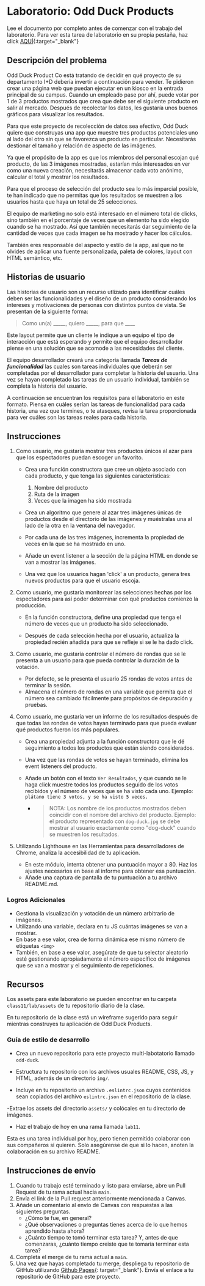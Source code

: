 ﻿# Laboratorio: Odd Duck Products

Lee el documento por completo antes de comenzar con el trabajo del laboratorio. Para ver esta tarea de laboratorio en su propia pestaña, haz click [AQUÍ](https://entertechschool.github.io/code-201-guide/curriculum/class-11/lab/){:target="_blank"}

## Descripción del problema

Odd Duck Product Co está tratando de decidir en qué proyecto de su departamento I+D debería invertir a continuación para vender. Te pidieron crear una página web que puedan ejecutar en un kiosco en la entrada principal de su campus. Cuando un empleado pase por ahí, puede votar por 1 de 3 productos mostrados que crea que debe ser el siguiente producto en salir al mercado. Después de recolectar los datos, les gustaría unos buenos gráficos para visualizar los resultados.

Para que este proyecto de recolección de datos sea efectivo, Odd Duck quiere que construyas una app que muestre tres productos potenciales uno al lado del otro sin que se favorezca un producto en particular. Necesitarás destionar el tamaño y relación de aspecto de las imágenes.

Ya que el propósito de la app es que los miembros del personal escojan qué producto, de las 3 imágenes mostradas, estarían más interesados en ver como una nueva creación, necesitarás almacenar cada voto anónimo, calcular el total y mostrar los resultados.

Para que el proceso de selección del producto sea lo más imparcial posible, te han indicado que no permitas que los resultados se muestren a los usuarios hasta que haya un total de 25 selecciones.

El equipo de marketing no solo está interesado en el número total de clicks, sino también en el porcentaje de veces que un elemento ha sido elegido cuando se ha mostrado. Así que también necesitarás dar seguimiento de la cantidad de veces que cada imagen se ha mostrado y hacer los cálculos.

También eres responsable del aspecto y estilo de la app, así que no te olvides de aplicar una fuente personalizada, paleta de colores, layout con HTML semántico, etc.

## Historias de usuario

Las historias de usuario son un recurso utlizado para identificar cuáles deben ser las funcionalidades y el diseño de un producto considerando los intereses y motivaciones de personas con distintos puntos de vista. Se presentan de la siguiente forma:

> Como un(a) _____, quiero _____, para que ____

Este layout permite que un cliente le indique a un equipo el tipo de interacción que está esperando y permite que el equipo desarrollador piense en una solución que se acomode a las necesidades del cliente.

El equipo desarrollador creará una categoría llamada *__Tareas de funcionalidad__* las cuales son tareas individuales que deberán ser completadas por el desarrollador para completar la historia del usuario. Una vez se hayan completado las tareas de un usuario individual, también se completa la historia del usuario. 

A continuación se encuentran los requisitos para el laboratorio en este formato. Piensa en cuáles serían las tareas de funcionalidad para cada historia, una vez que termines, o te atasques, revisa la tarea proporcionada para ver cuáles son las tareas reales para cada historia.

## Instrucciones

1. Como usuario, me gustaría mostrar tres productos únicos al azar para que los espectadores puedan escoger un favorito.

    - Crea una función constructora que cree un objeto asociado con cada producto, y que tenga las siguientes características:
        1. Nombre del producto
        1. Ruta de la imagen
        1. Veces que la imagen ha sido mostrada

    - Crea un algoritmo que genere al azar tres imágenes únicas de productos desde el directorio de las imágenes y muéstralas una al lado de la otra en la ventana del navegador. 

    - Por cada una de las tres imágenes, incrementa la propiedad de veces en la que se ha mostrado en uno.

    - Añade un event listener a la sección de la página HTML en donde se van a mostrar las imágenes.

    - Una vez que los usuarios hagan 'click' a un producto, genera tres nuevos productos para que el usuario escoja.

1. Como usuario, me gustaría monitorear las selecciones hechas por los espectadores para así poder determinar con qué productos comienzo la producción.
    - En la función constructora, define una propiedad que tenga el número de veces que un producto ha sido seleccionado.

    - Después de cada selección hecha por el usuario, actualiza la propiedad recién añadida para que se refleje si se le ha dado click.

1. Como usuario, me gustaría controlar el número de rondas que se le presenta a un usuario para que pueda controlar la duración de la votación.
    - Por defecto, se le presenta el usuario 25 rondas de votos antes de terminar la sesión.
    - Almacena el número de rondas en una variable que permita que el número sea cambiado fácilmente para propósitos de depuración y pruebas.

1. Como usuario, me gustaría ver un informe de los resultados después de que todas las rondas de votos hayan terminado para que pueda evaluar qué productos fueron los más populares.
    - Crea una propiedad adjunta a la función constructora que le dé seguimiento a todos los productos que están siendo considerados.

    - Una vez que las rondas de votos se hayan terminado, elimina los event listeners del producto.

    - Añade un botón con el texto `Ver Resultados`, y que cuando se le haga click muestre todos los productos seguido de los votos recibidos y el número de veces que se ha visto cada uno. Ejemplo: `plátano tiene 3 votos, y se ha visto 5 veces.`
      - > NOTA: Los nombre de los productos mostrados deben coincidir con el nombre del archivo del producto. Ejemplo: el producto representado con `dog-duck.jpg` se debe mostrar al usuario exactamente como "dog-duck" cuando se muestren los resultados.

1. Utilizando Lighthouse en las Herramientas para desarrolladores de Chrome, analiza la accesibilidad de tu aplicación.

    - En este módulo, intenta obtener una puntuación mayor a 80. Haz los ajustes necesarios en base al informe para obtener esa puntuación.
    - Añade una captura de pantalla de tu puntuación a tu archivo README.md.

### Logros Adicionales

- Gestiona la visualización y votación de un número arbitrario de imágenes.
- Utilizando una variable, declara en tu JS cuántas imágenes se van a mostrar.
- En base a ese valor, crea de forma dinámica ese mismo número de etiquetas ```<img>```
- También, en base a ese valor, asegúrate de que tu selector aleatorio esté gestionando apropiadamente el número específico de imágenes que se van a mostrar y el seguimiento de repeticiones.

## Recursos

Los assets para este laboratorio se pueden encontrar en tu carpeta `class11/lab/assets` de tu repositorio diario de la clase.

En tu repositorio de la clase está un wireframe sugerido para seguir mientras construyes tu aplicación de Odd Duck Products.

### Guía de estilo de desarrollo

- Crea un nuevo repositorio para este proyecto multi-labotatorio llamado `odd-duck`.

- Estructura tu repositorio con los archivos usuales README, CSS, JS, y HTML, además de un directorio `img/`.

- Incluye en tu repositorio un archivo `.eslintrc.json` cuyos contenidos sean copiados del archivo `eslintrc.json` en el repositorio de la clase.

-Extrae los assets del directorio `assets/` y colócales en tu directorio de imágenes.

- Haz el trabajo de hoy en una rama llamada `lab11`.

Esta es una tarea individual por hoy, pero tienen permitido colaborar con sus compañeros si quieren. Solo asegúrense de que si lo hacen, anoten la colaboración en su archivo README. 

## Instrucciones de envío

1. Cuando tu trabajo esté terminado y listo para enviarse, abre un Pull Request de tu rama actual hacia `main`.
1. Envía el link de la Pull request anteriormente mencionada a Canvas.
1. Añade un comentario al envío de Canvas con respuestas a las siguientes preguntas.
    - ¿Cómo te fue, en general?
    - ¿Qué observaciones o preguntas tienes acerca de lo que hemos aprendido hasta ahora?
    - ¿Cuánto tiempo te tomó terminar esta tarea? Y, antes de que comenzaras, ¿cuánto tiempo creiste que te tomaría terminar esta tarea?
1. Completa el merge de tu rama actual a `main`.
1. Una vez que hayas completado tu merge, despliega tu repositorio de GitHub utilizando [Github Pages](https://docs.github.com/es/pages/getting-started-with-github-pages/creating-a-github-pages-site#creating-your-site){:  target="_blank"}. Envía el enlace a tu repositorio de GitHub para este proyecto.
